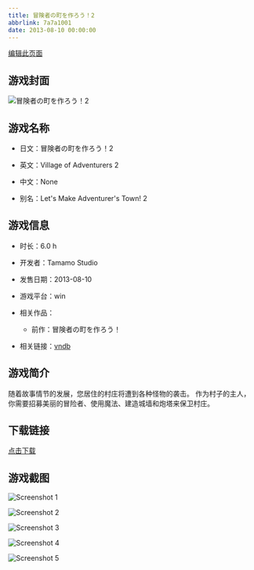```yaml
---
title: 冒険者の町を作ろう！2
abbrlink: 7a7a1001
date: 2013-08-10 00:00:00
---
```

[编辑此页面](https://github.com/ACG-3/ADV3-source/blob/main/source/_posts/%E5%86%92%E9%99%BA%E8%80%85%E3%81%AE%E7%94%BA%E3%82%92%E4%BD%9C%E3%82%8D%E3%81%86%EF%BC%812.md)

## 游戏封面

![冒険者の町を作ろう！2](https://pan.timero.xyz/d/onedrive/img_lib_001/%E5%86%92%E9%99%BA%E8%80%85%E3%81%AE%E7%94%BA%E3%82%92%E4%BD%9C%E3%82%8D%E3%81%86%EF%BC%812_cover.avif)


## 游戏名称

- 日文：冒険者の町を作ろう！2
- 英文：Village of Adventurers 2
- 中文：None

- 别名：Let's Make Adventurer's Town! 2


## 游戏信息

- 时长：6.0 h
- 开发者：Tamamo Studio
- 发售日期：2013-08-10
- 游戏平台：win
- 相关作品：
   - 前作：冒険者の町を作ろう！

- 相关链接：[vndb](https://vndb.org/v14015)


## 游戏简介

随着故事情节的发展，您居住的村庄将遭到各种怪物的袭击。
作为村子的主人，你需要招募美丽的冒险者、使用魔法、建造城墙和炮塔来保卫村庄。




## 下载链接

[点击下载](https://pan.timero.xyz/onedrive/adv_lib_001/%E5%86%92%E9%99%BA%E8%80%85%E3%81%AE%E7%94%BA%E3%82%92%E4%BD%9C%E3%82%8D%E3%81%86%EF%BC%812)


## 游戏截图


![Screenshot 1](https://pan.timero.xyz/d/onedrive/img_lib_001/%E5%86%92%E9%99%BA%E8%80%85%E3%81%AE%E7%94%BA%E3%82%92%E4%BD%9C%E3%82%8D%E3%81%86%EF%BC%812_Screenshot_1.avif)

![Screenshot 2](https://pan.timero.xyz/d/onedrive/img_lib_001/%E5%86%92%E9%99%BA%E8%80%85%E3%81%AE%E7%94%BA%E3%82%92%E4%BD%9C%E3%82%8D%E3%81%86%EF%BC%812_Screenshot_2.avif)

![Screenshot 3](https://pan.timero.xyz/d/onedrive/img_lib_001/%E5%86%92%E9%99%BA%E8%80%85%E3%81%AE%E7%94%BA%E3%82%92%E4%BD%9C%E3%82%8D%E3%81%86%EF%BC%812_Screenshot_3.avif)

![Screenshot 4](https://pan.timero.xyz/d/onedrive/img_lib_001/%E5%86%92%E9%99%BA%E8%80%85%E3%81%AE%E7%94%BA%E3%82%92%E4%BD%9C%E3%82%8D%E3%81%86%EF%BC%812_Screenshot_4.avif)

![Screenshot 5](https://pan.timero.xyz/d/onedrive/img_lib_001/%E5%86%92%E9%99%BA%E8%80%85%E3%81%AE%E7%94%BA%E3%82%92%E4%BD%9C%E3%82%8D%E3%81%86%EF%BC%812_Screenshot_5.avif)

